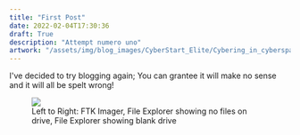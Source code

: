 ```yaml
---
title: "First Post"
date: 2022-02-04T17:30:36
draft: True
description: "Attempt numero uno"
artwork: "/assets/img/blog_images/CyberStart_Elite/Cybering_in_cyberspace.png"
---
```

I've decided to try blogging again; You can grantee it will make no sense and it will all be spelt wrong!

<figure>
  <img src="/assets/img/blog_images/air_cooled_drive/FTK.png">
  <figcaption>Left to Right: FTK Imager, File Explorer showing no files on drive, File Explorer showing blank drive</figcaption>
</figure>

